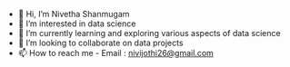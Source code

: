 - 👋 Hi, I’m Nivetha Shanmugam
- 👀 I’m interested in data science
- 🌱 I’m currently learning and exploring various aspects of data science
- 💞️ I’m looking to collaborate on data projects
- 📫 How to reach me - Email : nivijothi26@gmail.com

<!---
NivethaShanmugam01/NivethaShanmugam01 is a ✨ special ✨ repository because its `README.md` (this file) appears on your GitHub profile.
You can click the Preview link to take a look at your changes.
--->
